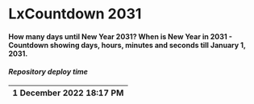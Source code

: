 # LxCountdown 2031
#### How many days until New Year 2031? When is New Year in 2031 - Countdown showing days, hours, minutes and seconds till January 1, 2031.

#### <i>Repository deploy time</i>

| 1 December 2022 18:17 PM
|---
